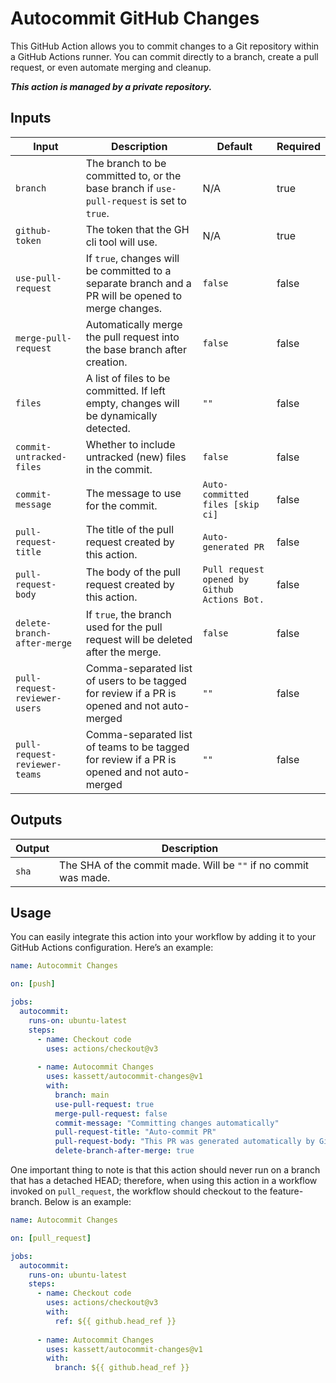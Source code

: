 # Autocommit GitHub Changes

This GitHub Action allows you to commit changes to a Git repository within a GitHub Actions runner. You can commit directly to a branch, create a pull request, or even automate merging and cleanup.

<b><i>This action is managed by a private repository.</i></b>

## Inputs

| Input                         | Description                                                                                         | Default                                      | Required |
|-------------------------------|-----------------------------------------------------------------------------------------------------|----------------------------------------------|----------|
| `branch`                      | The branch to be committed to, or the base branch if `use-pull-request` is set to `true`.           | N/A                                          | true     |
| `github-token`                | The token that the GH cli tool will use.                                                            | N/A                                          | true     |
| `use-pull-request`            | If `true`, changes will be committed to a separate branch and a PR will be opened to merge changes. | `false`                                      | false    |
| `merge-pull-request`          | Automatically merge the pull request into the base branch after creation.                           | `false`                                      | false    |
| `files`                       | A list of files to be committed. If left empty, changes will be dynamically detected.               | `""`                                         | false    |
| `commit-untracked-files`      | Whether to include untracked (new) files in the commit.                                             | `false`                                      | false    |
| `commit-message`              | The message to use for the commit.                                                                  | `Auto-committed files [skip ci]`             | false    |
| `pull-request-title`          | The title of the pull request created by this action.                                               | `Auto-generated PR`                          | false    |
| `pull-request-body`           | The body of the pull request created by this action.                                                | `Pull request opened by Github Actions Bot.` | false    |
| `delete-branch-after-merge`   | If `true`, the branch used for the pull request will be deleted after the merge.                    | `false`                                      | false    |
| `pull-request-reviewer-users` | Comma-separated list of users to be tagged for review if a PR is opened and not auto-merged         | `""`                                         | false    |
| `pull-request-reviewer-teams` | Comma-separated list of teams to be tagged for review if a PR is opened and not auto-merged         | `""`                                         | false    |

## Outputs

| Output  | Description                                                     |
|---------|-----------------------------------------------------------------|
| `sha`   | The SHA of the commit made. Will be `""` if no commit was made. |

## Usage

You can easily integrate this action into your workflow by adding it to your GitHub Actions configuration. Here’s an example:

```yaml
name: Autocommit Changes

on: [push]

jobs:
  autocommit:
    runs-on: ubuntu-latest
    steps:
      - name: Checkout code
        uses: actions/checkout@v3
        
      - name: Autocommit Changes
        uses: kassett/autocommit-changes@v1
        with:
          branch: main
          use-pull-request: true
          merge-pull-request: false
          commit-message: "Committing changes automatically"
          pull-request-title: "Auto-commit PR"
          pull-request-body: "This PR was generated automatically by GitHub Actions."
          delete-branch-after-merge: true
```

One important thing to note is that this action should never run on a branch that has a detached HEAD; therefore, 
when using this action in a workflow invoked on `pull_request`, the workflow should checkout to the feature-branch.
Below is an example:

```yaml
name: Autocommit Changes

on: [pull_request]

jobs:
  autocommit:
    runs-on: ubuntu-latest
    steps:
      - name: Checkout code
        uses: actions/checkout@v3
        with:
          ref: ${{ github.head_ref }}
        
      - name: Autocommit Changes
        uses: kassett/autocommit-changes@v1
        with:
          branch: ${{ github.head_ref }}
```